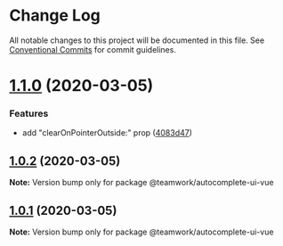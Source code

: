 # Change Log

All notable changes to this project will be documented in this file.
See [Conventional Commits](https://conventionalcommits.org) for commit guidelines.

# [1.1.0](https://github.com/Teamwork/autocomplete/compare/@teamwork/autocomplete-ui-vue@1.0.2...@teamwork/autocomplete-ui-vue@1.1.0) (2020-03-05)


### Features

* add "clearOnPointerOutside:" prop ([4083d47](https://github.com/Teamwork/autocomplete/commit/4083d4798c9e6b67e283cca6ac87cd0719e3505d))





## [1.0.2](https://github.com/Teamwork/autocomplete/compare/@teamwork/autocomplete-ui-vue@1.0.1...@teamwork/autocomplete-ui-vue@1.0.2) (2020-03-05)

**Note:** Version bump only for package @teamwork/autocomplete-ui-vue





## [1.0.1](https://github.com/Teamwork/autocomplete/compare/@teamwork/autocomplete-ui-vue@1.0.0...@teamwork/autocomplete-ui-vue@1.0.1) (2020-03-05)

**Note:** Version bump only for package @teamwork/autocomplete-ui-vue
